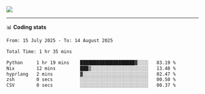 <picture>
  <source
  srcset="https://github-readme-stats.vercel.app/api?username=sant0s12&show_icons=true&theme=dark"
  media="(prefers-color-scheme: dark)"
  />
  <source
  srcset="https://github-readme-stats.vercel.app/api?username=sant0s12&show_icons=true"
  media="(prefers-color-scheme: light)"
  />
  <img src="https://github-readme-stats.vercel.app/api?username=sant0s12&show_icons=true" />
</picture>

---

📊 **Coding stats**

<!--START_SECTION:waka-->

```txt
From: 15 July 2025 - To: 14 August 2025

Total Time: 1 hr 35 mins

Python     1 hr 19 mins    ████████████████████▓░░░░   83.19 %
Nix        12 mins         ███▒░░░░░░░░░░░░░░░░░░░░░   13.48 %
hyprlang   2 mins          ▓░░░░░░░░░░░░░░░░░░░░░░░░   02.47 %
zsh        0 secs          ░░░░░░░░░░░░░░░░░░░░░░░░░   00.50 %
CSV        0 secs          ░░░░░░░░░░░░░░░░░░░░░░░░░   00.37 %
```

<!--END_SECTION:waka-->
